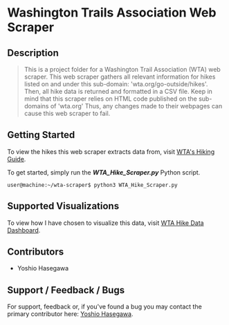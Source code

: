 # Washington Trails Association Web Scraper


## Description
> This is a project folder for a Washington Trail Association (WTA) web scraper.
> This web scraper gathers all relevant information for hikes listed on and under this sub-domain: 'wta.org/go-outside/hikes'.
> Then, all hike data is returned and formatted in a CSV file.
> Keep in mind that this scraper relies on HTML code published on the sub-domains of 'wta.org'
> Thus, any changes made to their webpages can cause this web scraper to fail.


## Getting Started
To view the hikes this web scraper extracts data from, visit [WTA's Hiking Guide](https://www.wta.org/go-outside/hikes).

To get started, simply run the **_WTA_Hike_Scraper.py_** Python script.

```console
user@machine:~/wta-scraper$ python3 WTA_Hike_Scraper.py
```

## Supported Visualizations
To view how I have chosen to visualize this data, visit [WTA Hike Data Dashboard](https://public.tableau.com/profile/yoshio.hasegawa#!/vizhome/WTA_Hike_Dash/WashingtonStateHikes).


## Contributors
* Yoshio Hasegawa


## Support / Feedback / Bugs
For support, feedback or, if you've found a bug you may contact the primary contributor here: [Yoshio Hasegawa](mailto:yoshiohasegawa206@gmail.com).
